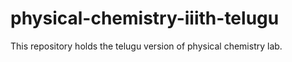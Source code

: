 # physical-chemistry-iiith-telugu
This repository holds the telugu version of physical chemistry lab.
